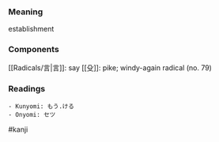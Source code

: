 ### Meaning

establishment

### Components

[[Radicals/言|言]]: say [[殳]]: pike; windy-again radical (no. 79)

### Readings

```
- Kunyomi: もう.ける
- Onyomi: セツ
```

#kanji